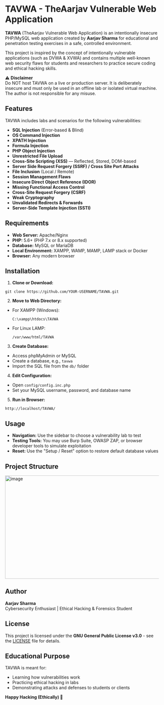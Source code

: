 # TAVWA - TheAarjav Vulnerable Web Application

**TAVWA** (TheAarjav Vulnerable Web Application) is an intentionally insecure PHP/MySQL web application created by **Aarjav Sharma** for educational and penetration testing exercises in a safe, controlled environment.

This project is inspired by the concept of intentionally vulnerable applications (such as DVWA & XVWA) and contains multiple well-known web security flaws for students and researchers to practice secure coding and ethical hacking skills.

⚠ **Disclaimer**  
Do NOT host TAVWA on a live or production server. It is deliberately insecure and must only be used in an offline lab or isolated virtual machine. The author is not responsible for any misuse.



## Features

TAVWA includes labs and scenarios for the following vulnerabilities:

- **SQL Injection** (Error-based & Blind)
- **OS Command Injection**
- **XPATH Injection**
- **Formula Injection**
- **PHP Object Injection**
- **Unrestricted File Upload**
- **Cross-Site Scripting (XSS)** — Reflected, Stored, DOM-based
- **Server Side Request Forgery (SSRF) / Cross Site Port Attacks**
- **File Inclusion** (Local / Remote)
- **Session Management Flaws**
- **Insecure Direct Object Reference (IDOR)**
- **Missing Functional Access Control**
- **Cross-Site Request Forgery (CSRF)**
- **Weak Cryptography**
- **Unvalidated Redirects & Forwards**
- **Server-Side Template Injection (SSTI)**



## Requirements

- **Web Server:** Apache/Nginx
- **PHP:** 5.6+ (PHP 7.x or 8.x supported)
- **Database:** MySQL or MariaDB
- **Local Environment:** XAMPP, WAMP, MAMP, LAMP stack or Docker
- **Browser:** Any modern browser



## Installation

1. **Clone or Download:**
```
git clone https://github.com/YOUR-USERNAME/TAVWA.git
```

2. **Move to Web Directory:**
- For XAMPP (Windows):
  ```
  C:\xampp\htdocs\TAVWA
  ```
- For Linux LAMP:
  ```
  /var/www/html/TAVWA
  ```

3. **Create Database:**
- Access phpMyAdmin or MySQL
- Create a database, e.g., `tavwa`
- Import the SQL file from the `db/` folder

4. **Edit Configuration:**
- Open `config/config.inc.php`
- Set your MySQL username, password, and database name

5. **Run in Browser:**
```
http://localhost/TAVWA/
```



## Usage

- **Navigation:** Use the sidebar to choose a vulnerability lab to test
- **Testing Tools:** You may use Burp Suite, OWASP ZAP, or browser developer tools to simulate exploitation
- **Reset:** Use the "Setup / Reset" option to restore default database values



## Project Structure

<img width="602" height="338" alt="image" src="https://github.com/user-attachments/assets/23d196fc-50e4-4d81-a1b9-6abdbd7840a9" />



## Author

**Aarjav Sharma**  
Cybersecurity Enthusiast | Ethical Hacking & Forensics Student



## License

This project is licensed under the **GNU General Public License v3.0** - see the [LICENSE](https://www.gnu.org/licenses/gpl-3.0.txt) file for details.



## Educational Purpose

TAVWA is meant for:
- Learning how vulnerabilities work
- Practicing ethical hacking in labs
- Demonstrating attacks and defenses to students or clients



**Happy Hacking (Ethically) 🔐**

